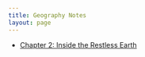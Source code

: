 ```yaml
---
title: Geography Notes
layout: page
---
```

* [Chapter 2: Inside the Restless Earth]({{site.url}}/Notes/Geography/Chapter2 "Chapter 2")
